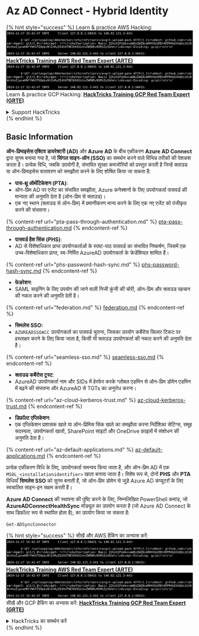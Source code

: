 # Az AD Connect - Hybrid Identity

{% hint style="success" %}
Learn & practice AWS Hacking:<img src="../../../../.gitbook/assets/image (1).png" alt="" data-size="line">[**HackTricks Training AWS Red Team Expert (ARTE)**](https://training.hacktricks.xyz/courses/arte)<img src="../../../../.gitbook/assets/image (1).png" alt="" data-size="line">\
Learn & practice GCP Hacking: <img src="../../../../.gitbook/assets/image (2).png" alt="" data-size="line">[**HackTricks Training GCP Red Team Expert (GRTE)**<img src="../../../../.gitbook/assets/image (2).png" alt="" data-size="line">](https://training.hacktricks.xyz/courses/grte)

<details>

<summary>Support HackTricks</summary>

* Check the [**subscription plans**](https://github.com/sponsors/carlospolop)!
* **Join the** 💬 [**Discord group**](https://discord.gg/hRep4RUj7f) or the [**telegram group**](https://t.me/peass) or **follow** us on **Twitter** 🐦 [**@hacktricks\_live**](https://twitter.com/hacktricks\_live)**.**
* **Share hacking tricks by submitting PRs to the** [**HackTricks**](https://github.com/carlospolop/hacktricks) and [**HackTricks Cloud**](https://github.com/carlospolop/hacktricks-cloud) github repos.

</details>
{% endhint %}

## Basic Information

**ऑन-प्रिमाइसेस एक्टिव डायरेक्टरी (AD)** और **Azure AD** के बीच एकीकरण **Azure AD Connect** द्वारा सुगम बनाया गया है, जो **सिंगल साइन-ऑन (SSO)** का समर्थन करने वाले विभिन्न तरीकों की पेशकश करता है। प्रत्येक विधि, जबकि उपयोगी है, संभावित सुरक्षा कमजोरियों को प्रस्तुत करती है जिन्हें क्लाउड या ऑन-प्रिमाइसेस वातावरण को समझौता करने के लिए शोषित किया जा सकता है:

* **पास-थ्रू ऑथेंटिकेशन (PTA)**:
* ऑन-प्रिम AD पर एजेंट का संभावित समझौता, Azure कनेक्शनों के लिए उपयोगकर्ता पासवर्ड की मान्यता की अनुमति देता है (ऑन-प्रिम से क्लाउड)।
* एक नए स्थान (क्लाउड से ऑन-प्रिम) में प्रमाणीकरण मान्य करने के लिए एक नए एजेंट को पंजीकृत करने की संभावना।

{% content-ref url="pta-pass-through-authentication.md" %}
[pta-pass-through-authentication.md](pta-pass-through-authentication.md)
{% endcontent-ref %}

* **पासवर्ड हैश सिंक (PHS)**:
* AD से विशेषाधिकार प्राप्त उपयोगकर्ताओं के स्पष्ट-पाठ पासवर्ड का संभावित निष्कर्षण, जिसमें एक उच्च-विशेषाधिकार प्राप्त, स्व-निर्मित AzureAD उपयोगकर्ता के क्रेडेंशियल शामिल हैं।

{% content-ref url="phs-password-hash-sync.md" %}
[phs-password-hash-sync.md](phs-password-hash-sync.md)
{% endcontent-ref %}

* **फेडरेशन**:
* SAML साइनिंग के लिए उपयोग की जाने वाली निजी कुंजी की चोरी, ऑन-प्रिम और क्लाउड पहचान की नकल करने की अनुमति देती है।

{% content-ref url="federation.md" %}
[federation.md](federation.md)
{% endcontent-ref %}

* **सिमलेस SSO:**
* `AZUREADSSOACC` उपयोगकर्ता का पासवर्ड चुराना, जिसका उपयोग कर्बेरोस सिल्वर टिकट पर हस्ताक्षर करने के लिए किया जाता है, किसी भी क्लाउड उपयोगकर्ता की नकल करने की अनुमति देता है।

{% content-ref url="seamless-sso.md" %}
[seamless-sso.md](seamless-sso.md)
{% endcontent-ref %}

* **क्लाउड कर्बेरोस ट्रस्ट**:
* AzureAD उपयोगकर्ता नाम और SIDs में हेरफेर करके ग्लोबल एडमिन से ऑन-प्रिम डोमेन एडमिन में बढ़ने की संभावना और AzureAD से TGTs का अनुरोध करना।

{% content-ref url="az-cloud-kerberos-trust.md" %}
[az-cloud-kerberos-trust.md](az-cloud-kerberos-trust.md)
{% endcontent-ref %}

* **डिफ़ॉल्ट एप्लिकेशन**:
* एक एप्लिकेशन प्रशासक खाते या ऑन-प्रिमिस सिंक खाते का समझौता करना निर्देशिका सेटिंग्स, समूह सदस्यता, उपयोगकर्ता खातों, SharePoint साइटों और OneDrive फ़ाइलों में संशोधन की अनुमति देता है।

{% content-ref url="az-default-applications.md" %}
[az-default-applications.md](az-default-applications.md)
{% endcontent-ref %}

प्रत्येक एकीकरण विधि के लिए, उपयोगकर्ता समन्वय किया जाता है, और ऑन-प्रिम AD में एक `MSOL_<installationidentifier>` खाता बनाया जाता है। विशेष रूप से, दोनों **PHS** और **PTA** विधियाँ **सिमलेस SSO** को सुगम बनाती हैं, जो ऑन-प्रिम डोमेन से जुड़े Azure AD कंप्यूटरों के लिए स्वचालित साइन-इन सक्षम करती हैं।

**Azure AD Connect** की स्थापना की पुष्टि करने के लिए, निम्नलिखित PowerShell कमांड, जो **AzureADConnectHealthSync** मॉड्यूल का उपयोग करता है (जो Azure AD Connect के साथ डिफ़ॉल्ट रूप से स्थापित होता है), का उपयोग किया जा सकता है:
```powershell
Get-ADSyncConnector
```
{% hint style="success" %}
सीखें और AWS हैकिंग का अभ्यास करें:<img src="../../../../.gitbook/assets/image (1).png" alt="" data-size="line">[**HackTricks Training AWS Red Team Expert (ARTE)**](https://training.hacktricks.xyz/courses/arte)<img src="../../../../.gitbook/assets/image (1).png" alt="" data-size="line">\
सीखें और GCP हैकिंग का अभ्यास करें: <img src="../../../../.gitbook/assets/image (2).png" alt="" data-size="line">[**HackTricks Training GCP Red Team Expert (GRTE)**<img src="../../../../.gitbook/assets/image (2).png" alt="" data-size="line">](https://training.hacktricks.xyz/courses/grte)

<details>

<summary>HackTricks का समर्थन करें</summary>

* [**सदस्यता योजनाएँ**](https://github.com/sponsors/carlospolop) देखें!
* **हमारे** 💬 [**Discord समूह**](https://discord.gg/hRep4RUj7f) या [**telegram समूह**](https://t.me/peass) में शामिल हों या **हमारा अनुसरण करें** **Twitter** 🐦 [**@hacktricks\_live**](https://twitter.com/hacktricks\_live)**.**
* **हैकिंग ट्रिक्स साझा करें और** [**HackTricks**](https://github.com/carlospolop/hacktricks) और [**HackTricks Cloud**](https://github.com/carlospolop/hacktricks-cloud) गिटहब रिपोजिटरी में PRs सबमिट करें।

</details>
{% endhint %}
